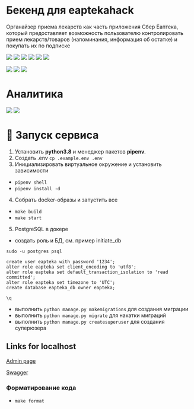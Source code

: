 # Бекенд для eaptekahack

Органайзер приема лекарств как часть приложения Сбер Еаптека, который предоставляет возможность пользователю контролировать прием лекарств/товаров (напоминания, информация об остатке) и покупать их по подписке


![](https://img.shields.io/badge/python-black)
![](https://img.shields.io/badge/django-black)
![](https://img.shields.io/badge/drf-black)
![](https://img.shields.io/badge/postgres-black)
![](https://img.shields.io/badge/celery-black)
![](https://img.shields.io/badge/redis-black)

[![](https://img.shields.io/badge/code%20style-black-000000.svg)](https://github.com/psf/black)
![](https://img.shields.io/badge/code_style-isort-black)
![](https://img.shields.io/badge/code_style-flake8-black)

# Аналитика

[![](https://img.shields.io/badge/Miro-UserStory_Map-00000.svg)](https://miro.com/app/board/o9J_lBnpZfM=/)
[![](https://img.shields.io/badge/Miro-MVP_CJM-00000.svg)](https://miro.com/app/board/o9J_lCcnyWY=/)


# 🚀 Запуск сервиса
1. Установить **python3.8** и менеджер пакетов **pipenv**.
2. Создать .env  `cp .example.env .env`
2. Инициализировать виртуальное окружение и установить зависимости
- `pipenv shell`
- `pipenv install -d`

4. Собрать docker-образы и запустить все
- `make build`
- `make start`

5. PostgreSQL в докере
- создать роль и БД, см. пример initiate_db
```  
sudo -u postgres psql

create user eapteka with password '1234';
alter role eapteka set client_encoding to 'utf8';
alter role eapteka set default_transaction_isolation to 'read committed';
alter role eapteka set timezone to 'UTC';
create database eapteka_db owner eapteka;

\q
```
- выполнить `python manage.py makemigrations` для создания миграции
- выполнить `python manage.py migrate` для накатки миграций
- выполнить `python manage.py createsuperuser` для создания суперюзера


## Links for localhost
[Admin page](http://localhost:8000/admin)

[Swagger](http://localhost:8000/swagger)

### Форматирование кода
- `make format`